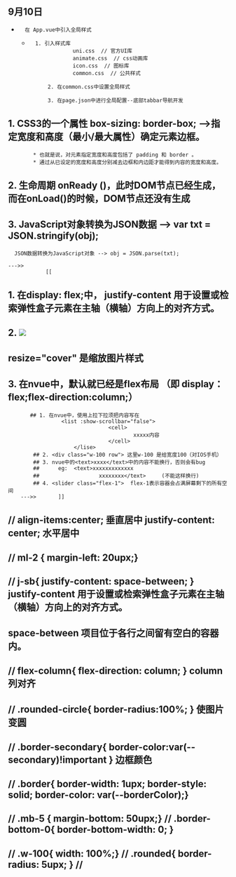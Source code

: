 ## 9月10日
+ 		在 App.vue中引入全局样式
	+ 		1. 引入样式库
						uni.css  // 官方UI库
						animate.css  // css动画库
						icon.css  // 图标库
						common.css  // 公共样式
						
				2. 在common.css中设置全局样式 
				
				3. 在page.json中进行全局配置--底部tabbar导航开发
## 1. CSS3的一个属性  box-sizing: border-box; -->指定宽度和高度（最小/最大属性）确定元素边框。
			* 也就是说，对元素指定宽度和高度包括了 padding 和 border 。
			* 通过从已设定的宽度和高度分别减去边框和内边距才能得到内容的宽度和高度。
			
## 2. 生命周期 onReady	()，此时DOM节点已经生成，而在onLoad()的时候，DOM节点还没有生成
## 3. JavaScript对象转换为JSON数据 --> var txt = JSON.stringify(obj);
      JSON数据转换为JavaScript对象 --> obj = JSON.parse(txt);
			
	--->>		
				[[	
## 1. 在display: flex;中，  justify-content 用于设置或检索弹性盒子元素在主轴（横轴）方向上的对齐方式。
## 2. <image resize="cover" src="/static/images/demo/demo4.jpg" mode="" class="image"></image>
## 			     resize="cover" 是缩放图片样式
## 3. 在nvue中，默认就已经是flex布局	（即 display：flex;flex-direction:column;）
		   ## 1. 在nvue中，使用上拉下拉须把内容写在 
					 <list :show-scrollbar="false">
									<cell>
											xxxxx内容
									</cell>
						 </lise>
			## 2. <div class="w-100 row"> 这里w-100 是给宽度100（对IOS手机）
			## 3. nvue中的<text>xxxx</text>中的内容不能换行，否则会有bug
			##      eg:  <text>xxxxxxxxxxxxx
			##                   xxxxxxxx</text>     (不能这样换行)
			## 4. <slider class="flex-1">  flex-1表示容器会占满屏幕剩下的所有空间
		--->>		]]
## // align-items:center; 垂直居中 justify-content: center; 水平居中
## // ml-2 { margin-left: 20upx;}  
## // j-sb{ justify-content: space-between; } justify-content 用于设置或检索弹性盒子元素在主轴（横轴）方向上的对齐方式。
##                           space-between	项目位于各行之间留有空白的容器内。    
## // flex-column{ flex-direction: column; }   column 列对齐   
## // .rounded-circle{ border-radius:100%; } 使图片变圆 
## // .border-secondary{ border-color:var(--secondary)!important } 边框颜色    
## // .border{  border-width: 1upx; border-style: solid; border-color: var(--borderColor);}  
## // .mb-5 { margin-bottom: 50upx;} // .border-bottom-0{ border-bottom-width: 0; }  
## // .w-100{ width: 100%;} // .rounded{ border-radius: 5upx; } // 